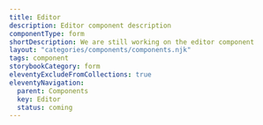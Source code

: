 ```yaml
---
title: Editor
description: Editor component description
componentType: form
shortDescription: We are still working on the editor component
layout: "categories/components/components.njk"
tags: component
storybookCategory: form
eleventyExcludeFromCollections: true
eleventyNavigation:
  parent: Components
  key: Editor
  status: coming
---
```


